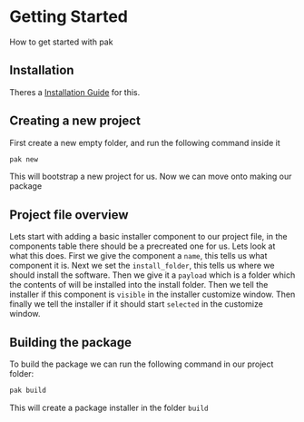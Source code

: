 # Getting Started
How to get started with pak

## Installation
Theres a [Installation Guide](/install) for this.

## Creating a new project
First create a new empty folder, and run the following command inside it
```bash
pak new
```
This will bootstrap a new project for us. Now we can move onto making our package

## Project file overview
Lets start with adding a basic installer component to our project file, in the components table there should be a precreated one for us. Lets look at what this does. First we give the component a ```name```, this tells us what component it is. Next we set the ```install_folder```, this tells us where we should install the software. Then we give it a ```payload``` which is a folder which the contents of will be installed into the install folder. Then we tell the installer if this component is ```visible``` in the installer customize window. Then finally we tell the installer if it should start ```selected``` in the customize window.

## Building the package
To build the package we can run the following command in our project folder:
```bash
pak build
```
This will create a package installer in the folder ```build```